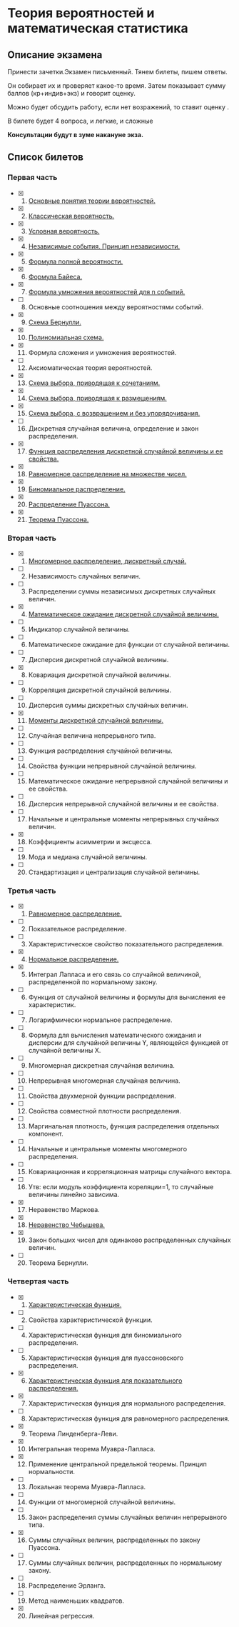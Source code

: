 # Теория вероятностей и математическая статистика

## Описание экзамена
Принести зачетки.Экзамен письменный. Тянем билеты, пишем ответы.

Он собирает их и проверяет какое-то время. Затем показывает сумму баллов (кр+индив+экз) и говорит оценку.

Можно будет обсудить работу, если нет возражений, то ставит оценку .

В билете будет 4 вопроса, и легкие, и сложные

**Консультации будут в зуме накануне экза.**

## Список билетов
### Первая часть

- [x] 1. [Основные понятия теории вероятностей.](https://github.com/PetrSU-IMIT-2020/teorver/blob/main/question1.1/README.md)
- [x] 2. [Классическая вероятность.](https://github.com/PetrSU-IMIT-2020/teorver/blob/main/question1.2/README.md)
- [x] 3. [Условная вероятность.](https://github.com/PetrSU-IMIT-2020/teorver/blob/main/question1.3/README.md)
- [x] 4. [Независимые события. Принцип независимости.](https://github.com/PetrSU-IMIT-2020/teorver/blob/main/question1.4/README.md)
- [x] 5. [Формула полной вероятности.](https://github.com/PetrSU-IMIT-2020/teorver/blob/main/question1.5/README.md)
- [x] 6. [Формула Байеса.](https://github.com/PetrSU-IMIT-2020/teorver/blob/main/question1.6/README.md)
- [x] 7. [Формула умножения вероятностей для  n  событий.](https://github.com/PetrSU-IMIT-2020/teorver/blob/main/question1.7/README.md)
- [ ] 8. Основные соотношения между вероятностями событий.
- [x] 9. [Схема Бернулли.](https://github.com/PetrSU-IMIT-2020/teorver/blob/main/question1.9/README.md)
- [x] 10. [Полиномиальная схема.](https://github.com/PetrSU-IMIT-2020/teorver/blob/main/question1.10/README.md)
- [x] 11. Формула сложения и умножения вероятностей.
- [ ] 12. Аксиоматическая теория вероятностей.
- [x] 13. [Схема выбора, приводящая к сочетаниям.](https://github.com/PetrSU-IMIT-2020/teorver/blob/main/question1.13/README.md)
- [x] 14. [Схема выбора, приводящая к размещениям.](https://github.com/PetrSU-IMIT-2020/teorver/blob/main/question1.14/README.md)
- [x] 15. [Схема выбора, с возвращением и без упорядочивания.](https://github.com/PetrSU-IMIT-2020/teorver/blob/main/question1.15/README.md)
- [ ] 16. Дискретная случайная величина, определение и закон распределения.
- [x] 17. [Функция распределения дискретной случайной величины и ее свойства.](https://github.com/PetrSU-IMIT-2020/teorver/blob/main/question1.17/README.md)
- [x] 18. [Равномерное распределение на множестве чисел.](https://github.com/PetrSU-IMIT-2020/teorver/blob/main/question1.18/README.md)
- [x] 19. [Биномиальное распределение.](https://github.com/PetrSU-IMIT-2020/teorver/blob/main/question1.19/README.md)
- [x] 20. [Распределение Пуассона.](https://github.com/PetrSU-IMIT-2020/teorver/blob/main/question1.20/README.md)
- [x] 21. [Теорема Пуассона.](https://github.com/PetrSU-IMIT-2020/teorver/blob/main/question1.21/README.md)

### Вторая часть
- [x] 1. [Многомерное распределение, дискретный случай.](https://github.com/PetrSU-IMIT-2020/teorver/blob/main/question2.1/README.md)
- [ ] 2. Независимость случайных величин.
- [ ] 3. Распределении суммы независимых дискретных случайных величин.
- [x] 4. [Математическое ожидание дискретной случайной величины.](https://github.com/PetrSU-IMIT-2020/teorver/blob/main/question2.4/README.md)
- [ ] 5. Индикатор случайной величины.
- [ ] 6. Математическое ожидание для функции от случайной величины.
- [ ] 7. Дисперсия дискретной случайной величины.
- [x] 8. Ковариация дискретной случайной величины.
- [ ] 9. Корреляция дискретной случайной величины.
- [ ] 10. Дисперсия суммы дискретных случайных величин.
- [x] 11. [Моменты дискретной случайной величины.](https://github.com/PetrSU-IMIT-2020/teorver/blob/main/question2.11/README.md)
- [ ] 12. Случайная величина непрерывного типа.
- [ ] 13. Функция распределения случайной величины.
- [ ] 14. Свойства функции непрерывной случайной величины.
- [ ] 15. Математическое ожидание непрерывной случайной величины и ее свойства.
- [ ] 16. Дисперсия непрерывной случайной величины и ее свойства.
- [ ] 17. Начальные и центральные моменты непрерывных случайных величин.
- [x] 18. Коэффициенты асимметрии и эксцесса.
- [ ] 19. Мода и медиана случайной величины.
- [ ] 20. Стандартизация и централизация случайной величины.

### Третья часть
- [x] 1. [Равномерное распределение.](https://github.com/PetrSU-IMIT-2020/teorver/blob/main/question3.1/README.md)
- [ ] 2. Показательное распределение.
- [ ] 3. Характеристическое свойство показательного распределения.
- [x] 4. [Нормальное распределение.](https://github.com/PetrSU-IMIT-2020/teorver/blob/main/question3.4/README.md)
- [x] 5. Интеграл Лапласа и его связь со случайной величиной, распределенной по нормальному закону.
- [ ] 6. Функция от случайной величины и формулы для  вычисления ее характеристик.
- [ ] 7. Логарифмически нормальное распределение.
- [ ] 8. Формула для вычисления математического ожидания и дисперсии для случайной величины Y, являющейся функцией от случайной величины X.
- [ ] 9. Многомерная дискретная случайная величина.
- [ ] 10. Непрерывная многомерная случайная величина.
- [ ] 11. Свойства двухмерной функции распределения.
- [ ] 12. Свойства совместной плотности распределения.
- [ ] 13. Маргинальная плотность, функция распределения отдельных компонент.
- [ ] 14. Начальные и центральные моменты многомерного распределения.
- [ ] 15. Ковариационная и корреляционная матрицы случайного вектора.
- [ ] 16. Утв: если модуль коэффициента кореляции=1, то случайные величины линейно зависима.
- [x] 17.  Неравенство Маркова.
- [x] 18. [Неравенство Чебышева.](https://github.com/PetrSU-IMIT-2020/teorver/blob/main/question3.18/README.md)
- [x] 19. Закон больших чисел для одинаково распределенных случайных величин.
- [ ] 20. Теорема Бернулли.

### Четвертая часть
- [x] 1. [Характеристическая функция.](https://github.com/PetrSU-IMIT-2020/teorver/blob/main/question4.1/README.md)
- [ ] 2. Свойства характеристической функции.
- [ ] 4. Характеристическая функция для биномиального распределения.
- [ ] 5. Характеристическая функция для пуассоновского распределения.
- [x] 6. [Характеристическая функция для показательного распределения.](https://github.com/PetrSU-IMIT-2020/teorver/blob/main/question4.6/README.md)
- [x] 7. Характеристическая функция для нормального распределения.
- [ ] 8. Характеристическая функция для равномерного распределения.
- [x] 9. Теорема Линденберга-Леви.
- [x] 10. Интегральная теорема Муавра-Лапласа.
- [x] 12. Применение центральной предельной теоремы. Принцип нормальности.
- [ ] 13. Локальная теорема Муавра-Лапласа.
- [ ] 14. Функции от многомерной случайной величины.
- [ ] 15. Закон распределения суммы случайных величин непрерывного типа.
- [x] 16. Суммы случайных величин, распределенных по закону Пуассона.
- [ ] 17. Суммы случайных величин, распределенных по нормальному закону.
- [ ] 18. Распределение Эрланга.
- [ ] 19. Метод наименьших квадратов.
- [x] 20. Линейная регрессия.
